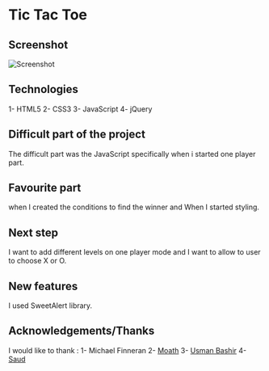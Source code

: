 # Tic Tac Toe

## Screenshot
![Screenshot](https://f.top4top.net/p_1125t292c1.png)

## Technologies
1- HTML5
2- CSS3
3- JavaScript
4- jQuery

## Difficult part of the project
The difficult part was the JavaScript specifically when i started one player part.

## Favourite part
when I created the conditions to find the winner and When I started styling.

## Next step
I want to add different levels on one player mode and I want to allow to user to choose X or O.

## New features
I used SweetAlert library.

## Acknowledgements/Thanks
I would like to thank :
1- Michael Finneran
2- [Moath](https://github.com/mfalthaw)
3- [Usman Bashir](https://github.com/usmanbashir)
4- [Saud](https://github.com/saud9030)
